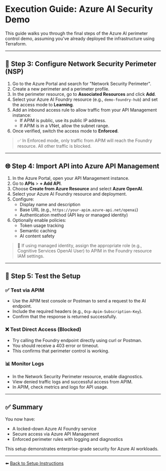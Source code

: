 # Execution Guide: Azure AI Security Demo

This guide walks you through the final steps of the Azure AI perimeter control demo, assuming you've already deployed the infrastructure using Terraform.

---

## 🔐 Step 3: Configure Network Security Perimeter (NSP)

1. Go to the Azure Portal and search for "Network Security Perimeter".
2. Create a new perimeter and a perimeter profile.
3. In the perimeter resource, go to **Associated Resources** and click **Add**.
4. Select your Azure AI Foundry resource (e.g., `demo-foundry-hub`) and set the access mode to **Learning**.
5. Add an inbound access rule to allow traffic from your API Management instance:
   - If APIM is public, use its public IP address.
   - If APIM is in a VNet, allow the subnet range.
6. Once verified, switch the access mode to **Enforced**.

> ✅ In Enforced mode, only traffic from APIM will reach the Foundry resource. All other traffic is blocked.

---

## 🌐 Step 4: Import API into Azure API Management

1. In the Azure Portal, open your API Management instance.
2. Go to **APIs** > **+ Add API**.
3. Choose **Create from Azure Resource** and select **Azure OpenAI**.
4. Select your Azure AI Foundry resource and deployment.
5. Configure:
   - Display name and description
   - Base URL (e.g., `https://your-apim.azure-api.net/openai`)
   - Authentication method (API key or managed identity)
6. Optionally enable policies:
   - Token usage tracking
   - Semantic caching
   - AI content safety

> 🔐 If using managed identity, assign the appropriate role (e.g., Cognitive Services OpenAI User) to APIM in the Foundry resource IAM settings.

---

## 🧪 Step 5: Test the Setup

### ✅ Test via APIM

- Use the APIM test console or Postman to send a request to the AI endpoint.
- Include the required headers (e.g., `Ocp-Apim-Subscription-Key`).
- Confirm that the response is returned successfully.

### ❌ Test Direct Access (Blocked)

- Try calling the Foundry endpoint directly using curl or Postman.
- You should receive a 403 error or timeout.
- This confirms that perimeter control is working.

### 📊 Monitor Logs

- In the Network Security Perimeter resource, enable diagnostics.
- View denied traffic logs and successful access from APIM.
- In APIM, check metrics and logs for API usage.

---

## ✅ Summary

You now have:

- A locked-down Azure AI Foundry service
- Secure access via Azure API Management
- Enforced perimeter rules with logging and diagnostics

This setup demonstrates enterprise-grade security for Azure AI workloads.

---

⬅️ [Back to Setup Instructions](setup.md)
